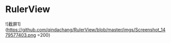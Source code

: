 # RulerView

![截屏1](https://github.com/qindachang/RulerView/blob/master/imgs/Screenshot_1479577403.png =200)